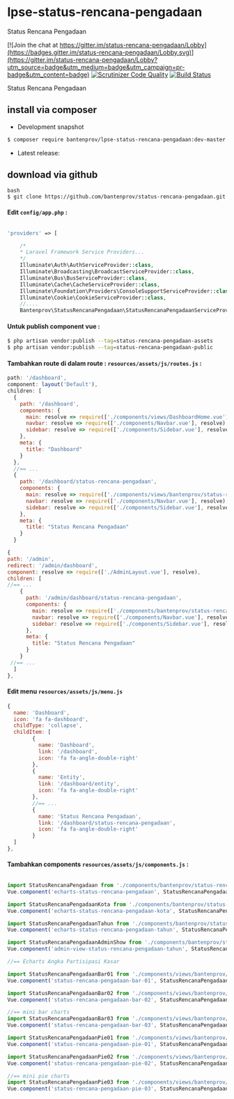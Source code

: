# lpse-status-rencana-pengadaan
Status Rencana Pengadaan


[![Join the chat at https://gitter.im/status-rencana-pengadaan/Lobby](https://badges.gitter.im/status-rencana-pengadaan/Lobby.svg)](https://gitter.im/status-rencana-pengadaan/Lobby?utm_source=badge&utm_medium=badge&utm_campaign=pr-badge&utm_content=badge)
[![Scrutinizer Code Quality](https://scrutinizer-ci.com/g/bantenprov/status-rencana-pengadaan/badges/quality-score.png?b=master)](https://scrutinizer-ci.com/g/bantenprov/status-rencana-pengadaan/?branch=master)
[![Build Status](https://scrutinizer-ci.com/g/bantenprov/status-rencana-pengadaan/badges/build.png?b=master)](https://scrutinizer-ci.com/g/bantenprov/status-rencana-pengadaan/build-status/master)

Status Rencana Pengadaan

## install via composer

- Development snapshot
```bash
$ composer require bantenprov/lpse-status-rencana-pengadaan:dev-master
```
- Latest release:

## download via github
~~~
bash
$ git clone https://github.com/bantenprov/status-rencana-pengadaan.git
~~~


#### Edit `config/app.php` :
```php

'providers' => [

    /*
    * Laravel Framework Service Providers...
    */
    Illuminate\Auth\AuthServiceProvider::class,
    Illuminate\Broadcasting\BroadcastServiceProvider::class,
    Illuminate\Bus\BusServiceProvider::class,
    Illuminate\Cache\CacheServiceProvider::class,
    Illuminate\Foundation\Providers\ConsoleSupportServiceProvider::class,
    Illuminate\Cookie\CookieServiceProvider::class,
    //....
    Bantenprov\StatusRencanaPengadaan\StatusRencanaPengadaanServiceProvider::class,

```

#### Untuk publish component vue :

```bash
$ php artisan vendor:publish --tag=status-rencana-pengadaan-assets
$ php artisan vendor:publish --tag=status-rencana-pengadaan-public
```
#### Tambahkan route di dalam route : `resources/assets/js/routes.js` :

```javascript
path: '/dashboard',
component: layout('Default'),
children: [
  {
    path: '/dashboard',
    components: {
      main: resolve => require(['./components/views/DashboardHome.vue'], resolve),
      navbar: resolve => require(['./components/Navbar.vue'], resolve),
      sidebar: resolve => require(['./components/Sidebar.vue'], resolve)
    },
    meta: {
      title: "Dashboard"
    }
  },
  //== ...
  {
    path: '/dashboard/status-rencana-pengadaan',
    components: {
      main: resolve => require(['./components/views/bantenprov/status-rencana-pengadaan/DashboardStatusRencanaPengadaan.vue'], resolve),
      navbar: resolve => require(['./components/Navbar.vue'], resolve),
      sidebar: resolve => require(['./components/Sidebar.vue'], resolve)
    },
    meta: {
      title: "Status Rencana Pengadaan"
    }
  }
```

```javascript
{
path: '/admin',
redirect: '/admin/dashboard',
component: resolve => require(['./AdminLayout.vue'], resolve),
children: [
//== ...
    {
      path: '/admin/dashboard/status-rencana-pengadaan',
      components: {
        main: resolve => require(['./components/bantenprov/status-rencana-pengadaan/StatusRencanaPengadaanAdmin.show.vue'], resolve),
        navbar: resolve => require(['./components/Navbar.vue'], resolve),
        sidebar: resolve => require(['./components/Sidebar.vue'], resolve)
      },
      meta: {
        title: "Status Rencana Pengadaan"
      }
    }
 //== ...
  ]
},

```
#### Edit menu `resources/assets/js/menu.js`

```javascript
{
  name: 'Dashboard',
  icon: 'fa fa-dashboard',
  childType: 'collapse',
  childItem: [
        {
          name: 'Dashboard',
          link: '/dashboard',
          icon: 'fa fa-angle-double-right'
        },
        {
          name: 'Entity',
          link: '/dashboard/entity',
          icon: 'fa fa-angle-double-right'
        },
        //== ...
        {
          name: 'Status Rencana Pengadaan',
          link: '/dashboard/status-rencana-pengadaan',
          icon: 'fa fa-angle-double-right'
        }
  ]
},

```

#### Tambahkan components `resources/assets/js/components.js` :

```javascript

import StatusRencanaPengadaan from './components/bantenprov/status-rencana-pengadaan/StatusRencanaPengadaan.chart.vue';
Vue.component('echarts-status-rencana-pengadaan', StatusRencanaPengadaan);

import StatusRencanaPengadaanKota from './components/bantenprov/status-rencana-pengadaan/StatusRencanaPengadaanKota.chart.vue';
Vue.component('echarts-status-rencana-pengadaan-kota', StatusRencanaPengadaanKota);

import StatusRencanaPengadaanTahun from './components/bantenprov/status-rencana-pengadaan/StatusRencanaPengadaanTahun.chart.vue';
Vue.component('echarts-status-rencana-pengadaan-tahun', StatusRencanaPengadaanTahun);

import StatusRencanaPengadaanAdminShow from './components/bantenprov/status-rencana-pengadaan/StatusRencanaPengadaanAdmin.show.vue';
Vue.component('admin-view-status-rencana-pengadaan-tahun', StatusRencanaPengadaanAdminShow);

//== Echarts Angka Partisipasi Kasar

import StatusRencanaPengadaanBar01 from './components/views/bantenprov/status-rencana-pengadaan/StatusRencanaPengadaanBar01.vue';
Vue.component('status-rencana-pengadaan-bar-01', StatusRencanaPengadaanBar01);

import StatusRencanaPengadaanBar02 from './components/views/bantenprov/status-rencana-pengadaan/StatusRencanaPengadaanBar02.vue';
Vue.component('status-rencana-pengadaan-bar-02', StatusRencanaPengadaanBar02);

//== mini bar charts
import StatusRencanaPengadaanBar03 from './components/views/bantenprov/status-rencana-pengadaan/StatusRencanaPengadaanBar03.vue';
Vue.component('status-rencana-pengadaan-bar-03', StatusRencanaPengadaanBar03);

import StatusRencanaPengadaanPie01 from './components/views/bantenprov/status-rencana-pengadaan/StatusRencanaPengadaanPie01.vue';
Vue.component('status-rencana-pengadaan-pie-01', StatusRencanaPengadaanPie01);

import StatusRencanaPengadaanPie02 from './components/views/bantenprov/status-rencana-pengadaan/StatusRencanaPengadaanPie02.vue';
Vue.component('status-rencana-pengadaan-pie-02', StatusRencanaPengadaanPie02);

//== mini pie charts
import StatusRencanaPengadaanPie03 from './components/views/bantenprov/status-rencana-pengadaan/StatusRencanaPengadaanPie03.vue';
Vue.component('status-rencana-pengadaan-pie-03', StatusRencanaPengadaanPie03);
```